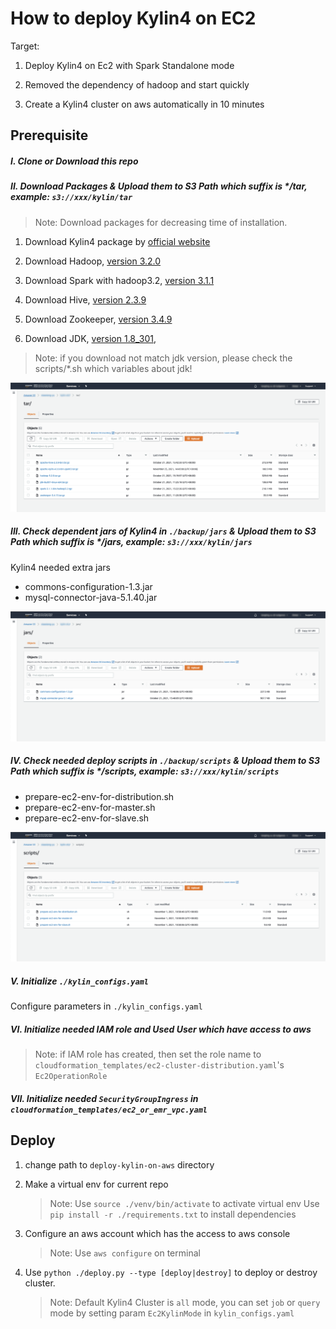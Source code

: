 # How to deploy Kylin4 on EC2

Target: 

1. Deploy Kylin4 on Ec2 with Spark Standalone mode

2. Removed the dependency of hadoop and start quickly

3. Create a Kylin4 cluster on aws automatically in 10 minutes

## Prerequisite

##### I. Clone or Download this repo

##### II. Download Packages & Upload them to S3 Path which suffix is */tar, example: `s3://xxx/kylin/tar`

> Note: Download packages for decreasing time of installation.

1. Download Kylin4 package by [official website](https://kylin.apache.org/download/)

2. Download Hadoop, [version 3.2.0](https://archive.apache.org/dist/hadoop/common/hadoop-3.2.0/hadoop-3.2.0.tar.gz)

3. Download Spark with hadoop3.2, [version 3.1.1](https://archive.apache.org/dist/spark/spark-3.1.1/spark-3.1.1-bin-hadoop3.2.tgz)

4. Download Hive, [version 2.3.9](https://archive.apache.org/dist/hive/hive-2.3.9/apache-hive-2.3.9-bin.tar.gz)

5. Download Zookeeper, [version 3.4.9](https://archive.apache.org/dist/zookeeper/zookeeper-3.4.9/zookeeper-3.4.9.tar.gz)

6. Download JDK, [version 1.8_301](https://www.oracle.com/java/technologies/downloads/#java8),

> Note: if you download not match jdk version, please check the scripts/*.sh which variables about jdk!

![tars](images/tars.png)

##### III. Check dependent jars of Kylin4 in `./backup/jars` & Upload them to S3 Path which suffix is */jars, example: `s3://xxx/kylin/jars`

Kylin4 needed extra jars

- commons-configuration-1.3.jar
- mysql-connector-java-5.1.40.jar

![jars](images/jars.png)

##### IV. Check needed deploy scripts in `./backup/scripts` & Upload them to S3 Path which suffix is */scripts, example: `s3://xxx/kylin/scripts`

- prepare-ec2-env-for-distribution.sh
- prepare-ec2-env-for-master.sh
- prepare-ec2-env-for-slave.sh

![scripts](images/scripts.png)

##### V. Initialize `./kylin_configs.yaml`

Configure parameters in `./kylin_configs.yaml`

##### VI. Initialize needed IAM role and Used User which have access to aws

> Note: if IAM role has created, then set the role name to `cloudformation_templates/ec2-cluster-distribution.yaml`'s `Ec2OperationRole`

##### VII. Initialize needed `SecurityGroupIngress` in `cloudformation_templates/ec2_or_emr_vpc.yaml`

## Deploy

1. change path to `deploy-kylin-on-aws` directory

2. Make a virtual env for current repo

    > Note: 
    >  Use `source ./venv/bin/activate` to activate virtual env
    >  Use `pip install -r ./requirements.txt` to install dependencies

3. Configure an aws account which has the access to aws console

    > Note: Use `aws configure` on terminal

4. Use `python ./deploy.py --type [deploy|destroy]` to deploy or destroy cluster.

    > Note: Default Kylin4 Cluster is `all` mode, you can set `job` or `query` mode by setting param `Ec2KylinMode` in `kylin_configs.yaml`
